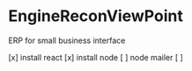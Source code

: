 # EngineReconViewPoint
ERP for small business interface

[x] install react
[x] install node
[ ] node mailer
[ ] 
